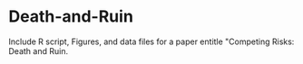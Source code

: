 # Death-and-Ruin

Include R script, Figures, and data files for a paper entitle "Competing Risks: Death and Ruin.
